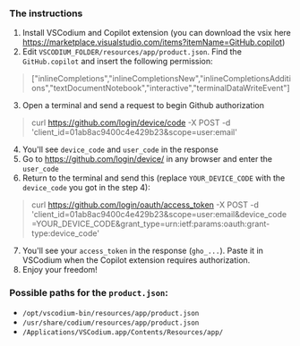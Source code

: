 ### The instructions

1. Install VSCodium and Copilot extension (you can download the vsix here https://marketplace.visualstudio.com/items?itemName=GitHub.copilot)
2. Edit `VSCODIUM_FOLDER/resources/app/product.json`. Find the `GitHub.copilot` and insert the following permission:

> ["inlineCompletions","inlineCompletionsNew","inlineCompletionsAdditions","textDocumentNotebook","interactive","terminalDataWriteEvent"]

3. Open a terminal and send a request to begin Github authorization

> curl https://github.com/login/device/code -X POST -d 'client_id=01ab8ac9400c4e429b23&scope=user:email'

4. You'll see `device_code` and `user_code` in the response
5. Go to https://github.com/login/device/ in any browser and enter the `user_code`
6. Return to the terminal and send this (replace `YOUR_DEVICE_CODE` with the `device_code` you got in the step 4):

> curl https://github.com/login/oauth/access_token -X POST -d 'client_id=01ab8ac9400c4e429b23&scope=user:email&device_code=YOUR_DEVICE_CODE&grant_type=urn:ietf:params:oauth:grant-type:device_code'

7. You'll see your `access_token` in the response (`gho_...`). Paste it in VSCodium when the Copilot extension requires authorization.
8. Enjoy your freedom!

### Possible paths for the `product.json`:

* `/opt/vscodium-bin/resources/app/product.json`
* `/usr/share/codium/resources/app/product.json`
* `/Applications/VSCodium.app/Contents/Resources/app/`

